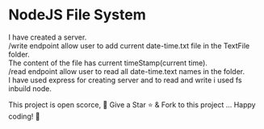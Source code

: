 # NodeJS File System

I have created a server.\
/write endpoint allow user to add current date-time.txt file in the TextFile folder.\
The content of the file has current timeStamp(current time).\
/read endpoint allow user to read all date-time.text names  in the folder. \
I have used express for creating server and to read and write i used fs inbuild node.


This project is open scorce, 🚀 Give a Star ⭐️ & Fork to this project ... Happy coding! 🤩

